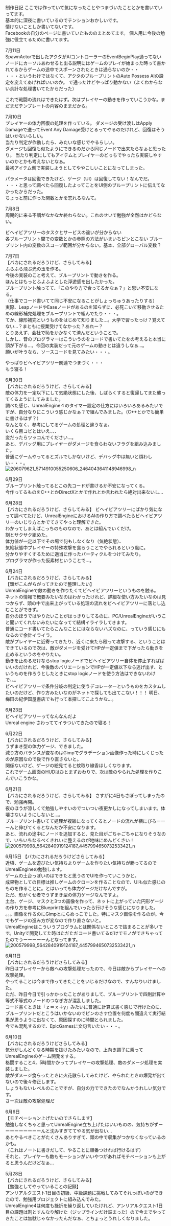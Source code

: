 制作日記
ここでは作っていて気になったことやつまづいたこととかを書いていってます。  
基本的に深夜に書いているのでテンションおかしいです。  
情けないことしか書いてないです。    
Facebookの自分のページに書いていたもののまとめてます。
個人用に今後の勉強に役立てるために書いてます。

7月11日  
SpawnActorで出したアクタがAIコントローラーのEventBeginPlay通ってない   
ノードにカーソルあわせると出る説明にはゲームのプレイが始まった時って書かれてるからゲームの途中でスポーンされたときは通らないのか・・  
・・・というわけではなくて、アクタのブループリントのAuto Possess AIの設定を変えてあげればいいのか。
で通ったけどやっぱり動かない（よくわからない余計な処理書いてたからだった）  
  
これで戦闘の流れはできたはず。次はプレイヤーの動きを作っていこうかな。まだまだテンプレートの内容のままだから。

7月10日  
プレイヤーの体力回復の処理を作っている。
ダメージの受け渡しはApply Damageで送ってEvent Any Damage受けとるってやるのだけれど、回復はそうはいかないらしい。  
当たり判定が作動したら、みたいな感じでやるらしい。  
ダメージも回復も似たようにできるのだから同じノードで出来たらなぁと思ったり。
当たり判定にしてもアイテムとプレイヤーのどっちでやったら実装しやすいのかとかも考えないとなぁ。  
最初アイテム側で実装しようとしてややこしいことになってしまった。  

パラメータは回復できたけど、ゲージ（UI）は回復してない！なんでだ。  
・・・と思って調べたら回復したよってことをUI側のブループリントに伝えてなかったからだった。  
ちょっと前に作った関数とかを忘れるなんて。  

7月8日  
周期的に来る不調がなかなか終わらない。これのせいで勉強が全然はかどらない。   
  
ビヘイビアツリーのタスクとサービスの違いが分からない  
各ブループリント間での変数とかの参照の方法がいまいちピンとこない
ブループリント内の変数のスコープ範囲が分からない。基本、全部グローバル変数？  

7月7日  
【バカにされるだろうけど、さらしてみる】  
ふらふら飛ぶ光の玉を作る。  
今後の実装のこと考えて、ブループリントで動きを作る。  
ほんとはもっとふよふよとした浮遊感を出したかった。  
ブループリント触ってて、「このやり方で合ってるかなぁ？」と思い不安になる。  
（仕事でコード書いてて同じ不安になることがしょっちゅうあったりする）  
実際、LeapノードやEaseノードがあるのを知らずに、必死こいて移動させるための線形補完処理をブループリントで組んでたり・・・。  
てか、線形補完というものをはじめて知りました…。大学で習ったっけ？覚えてない…？まともに授業受けてなかった？あれー？  
とりあえず、会社で恥をかかなくて済んだということで。  
しかし、昔のプログラマーはこういうのをコードで書いてたをの考えると本当に頭が下がる…。今回の実装だって元のゲームの動きとは違うしなぁ…。  
願いが叶うなら、ソースコードを見てみたい・・・。  
  
やっぱりビヘイビアツリー関連でつまづく・・・  
もう寝る！  

6月30日  
【バカにされるだろうけど、さらしてみる】  
敵の体力を一定以下にして気絶状態にした後、しばらくすると復帰してまた襲ってくるようにしてみました。  
調べた感じ、UnrealEngine４のタイマー設定の仕方にはいろいろあるみたいですが、自分なりにこういう感じかなぁ？で組んでみました。（C++とかでも簡単に書けるはず？）  
なんとなく、参考にしてるゲームの処理と違うなぁ。  
いくら目コピとはいえ、、、  
変だったらツッコんでください…。  
あと、デバッグ用にプレイヤーがダメージを食らわないフラグを組み込みました。  
普通にゲームやってるとズルでしかないけど、デバッグ中は無いと煩わしい・・・。  
![206079621_5714910055250606_2464043641148946998_n](https://user-images.githubusercontent.com/10493658/124921282-314cc200-e033-11eb-8511-3f45f32367b7.jpg)

6月29日  
ブループリント触ってるとこの先コードが書けるか不安になってくる。  
今作ってるものをC++とかDirectXとかで作れとか言われたら絶対出来ないし…  

6月28日  
【バカにされるだろうけど、さらしてみる】
ビヘイビアツリーにばかり気になって調べてたけど、UnrealEngineにおけるAIの作り方で調べたらビヘイビアツリーのいじり方とかでてきてやっと理解できた。  
わかってしまえばこっちのものなので、あとは組んでいくだけ。  
割とサクサク組めた。  
体力値が一定以下でその場で何もしなくなり（気絶状態）、  
気絶状態中プレイヤーの特殊攻撃を食らうことでやられるという風に。  
分かりやすくするために適当に作ったパーティクルをつけてみたり。  
プログラマが作った仮素材ということで…。  

6月24日  
【バカにされるだろうけど、さらしてみる】  
【頭がこんがらがってきたので整理したい】  
UnrealEngineで敵の動きを作りたくてビヘイビアツリーというものを触る。  
ネットの情報で概要みたいなのはわかったけれど、詳細な使い方みたいなのは見つからず、頭の中で出来上がっている処理の流れをビヘイビアツリーに落とし込むことができず。  
自分のほうではやりたいことがはっきりしてるのに、PC/UnrealEngineがいうこと聞いてくれないみたいになってて結構イライラしてきます。  
普通にコード書いてたらこんなことにはならないハズなのに、っていう感じにもなるので余計イライラ。  
敵がプレイヤーに近寄ってきたり、近くに来たら殴って攻撃する、ということはできているので次は、敵がダメージを受けてHPが一定値まで下がったら動きを止めるというのをやりたい。  
動きを止めるだけならstop logicノードでビヘイビアツリー自体を停止すればばいいのだけれど、今後敵のバリエーションでHPが一定値以下なら逃げ出す、というものを作ろうとしたときにstop logicノードを使う方法はできないわけで。。。  
ビヘイビアツリーで条件分岐の判定に使うデコレーターというものをカスタムしたいのだけど、作り方みたいなのがネットで探しても出てこない！！！
明日、梅田の紀伊国屋書店でも行って本探してこようかな…。  


6月23日  
ビヘイビアツリーってなんなんだよ  
Unreal engine さわっててイラついてきたので寝る！  

6月22日  
【バカにされるだろうけど、さらしてみる】  
うずまき型の体力ゲージ、できました。  
減り方のバランスが変なのはGimpでグラデーション画像作った時にしくじったのが原因なので後で作り直さないと。  
関係ないけど、ゲージの絵見てると蚊取り線香ほしくなります。  
これでゲーム画面のHUDはひとまずおわりで、次は敵のやられた処理を作りこんでいこうかな。  

6月21日  
【バカにされるだろうけど、さらしてみる】
さすがに4日もさぼってしまったので、勉強再開。  
夜のほうが涼しくて勉強しやすいのでついつい夜更かしになってしまいます。体壊さないようにしないと…。  
ブループリント書いてて処理が複雑になってくるとノードの流れが横にびろーーーんと伸びてくるとなんだか不安になります。  
あと、流れの途中にノードを追加すると、見た目がごちゃごちゃになりそうなので、いちいちなるべくきれいに整えるのが地味にめんどくさい！  
![200579998_5642840919124187_4457994650732533421_n](https://user-images.githubusercontent.com/10493658/124919871-acad7400-e031-11eb-9869-18dc3f103aa2.jpg)


6月15日
【バカにされるだろうけどさらしてみる】  
近頃、ゲームを遊びたい気持ちよりゲームを作りたい気持ちが勝ってるのでUnrealEngineの勉強します。  
ゲームの土台っぽいのはできたと思うのでUIを作っていこうかと。  
成果物としての目標は推しゲームのクローンを作ることなので、UIも似た感じのものを作ることに。とはいっても体力ゲージだけなんですが。  
ただ、形がくせ者でうずまき型の体力ゲージなんですよ。  
土台、ゲージ、マスクと3つの画像を作って、ネットに上がっていた円形ゲージの作り方を参考にBlueprintを組んでいったら行けそうな感じになりました。  
。。。画像を作るのにGimpとにらめっこでした。特にマスク画像を作るのが。今でもゲージの進み方が変なので作り直さないと。  
UnrealEngineはこういうプログラムとは関係ないところで詰まることが多いです。Unityで開発してた時はただただコード書いてるだけでモノができちゃってたのでうーーーーーんとなってます。  
![200579998_5642840919124187_4457994650732533421_n](https://user-images.githubusercontent.com/10493658/124919668-72dc6d80-e031-11eb-9dee-2158fb65af4f.jpg)

6月11日  
【バカにされるだろうけどさらしてみる】  
昨日はプレイヤーから敵への攻撃処理だったので、今日は敵からプレイヤーへの攻撃処理。  
やってることは今まで作ってきたことをいじるだけなので、すんなりいけました。  
ただ、昨日今日で引っかかったことがありまして、ブループリントで四則計算や等式不等式のノードのつなぎ方が混乱しました。  
コード書くときは「ｚ＝ｘ＋y」みたいに普通に計算式書く感じで行けたのに、ブループリントだとこうはいかないのでピンのさす位置を何度も間違えて実行結果が思うように出なくて、原因探すのに時間とられました。  
今でも混乱するので、EpicGamesに文句言いたい・・・。  
  
6月10日  
【バカにされるだろうけどさらしてみる】  
気分がしんどくなる時期を抜けたみたいなので、上向き調子に乗ってUnrealEngineのゲーム開発をする。  
格闘すること4，5時間かかってプレイヤーの攻撃処理、敵のダメージ処理を実装しました。  
敵がダメージ食らったときに火花散らしてみたけど、やられたときの爆発が出てないので後々修正します。  
しょうもないレベルのことですが、自分の力でできたのでなんかうれしい気分です。  
さー次は敵の攻撃処理だ  

6月6日  
【モチベーション上げたいのでさらします】  
勉強しなくちゃと思ってUnrealEngine立ち上げたはいいものの、気持ちがずーーーーーーーーーんと沈みすぎててやる気が出ない…  
あとやるべきことがたくさんありすぎて、頭の中で収集がつかなくなっているのかも。  
（これはノートに書きだして、やることに順番つければ行けるはず）  
それと、プレイヤーも敵もモーションがいいやつがあればモチベーションも上がると思うんだけどなぁ…  
  
5月28日  
【バカにされるだろうけど、さらしてみる】　　  
【勉強としてやっていることの記録】　　  
アンリアルクエスト1日目の初級、中級課題に挑戦してみてそれっぽいのができたので、勉強用プロジェクトに組み込んでみた。　　  
UnrealEngine4は何度も挫折を繰り返していたけれど、アンリアルクエスト1日目の課題は割とすんなり解けた（ジップラインだけ詰まった）ので今までやってきたことは無駄じゃなかったんだなぁ、とちょっとうれしくなりました。　　  
